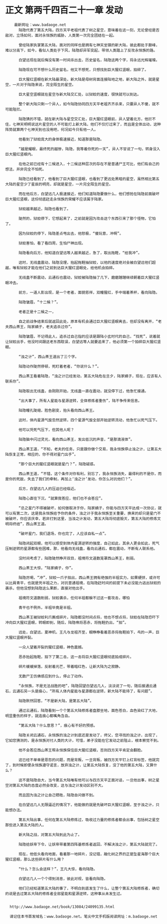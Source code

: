 # 正文 第两千四百二十一章 发动
        最新网址：www.badaoge.net
          陆隐代表了第五大陆，四方天平老祖代表了树之星空，意味着在这一刻，无论曾经是否敌对，立场如何，面对永恒族的威胁，人类第一次完全团结在一起。
      
          曾经陆家执掌第五大陆，面对的同样也是拥有七神天坐镇的新大陆，彼此都处于巅峰，难以分高下，如今，看似人类处于下风，陆隐却异军突起，带领人类踏上了反攻永恒族的路。
      
          白望远现在就后悔没有第一时间杀出去，历史留名，陆隐这两个字，将永远光辉璀璨。
      
          陆隐现在可不想什么历史留名，他又不想死，只想找到巨大猩红竖眼，拍碎了。
      
          巨大猩红竖眼在新大陆最深处，新大陆是母树背面连接陆地之地，新大陆之外，就是星空，一片对于陆隐来说，完全陌生的星空。
      
          巨大星空竖眼就在星空与新大陆交汇处，以狱蛟的速度，很快就可以到达。
      
          整个新大陆只剩一个异人，如今陆隐协同四方天平老祖齐齐杀来，只要异人不傻，就不可能阻拦。
      
          陆隐猜的不错，就在新大陆与星空交汇处，巨大猩红竖眼前，异人望着北方，他拦不住，七神天明明说这片星空的人不可能打上新大陆，他们不仅打过来了，而且是全体出动，这种阵势就算两个七神天到也没用吧，何况如今只有他一人。
      
          他看到了狱蛟庞大的身体极速接近，知道那是陆隐。
      
          “越是耀眼，最终死的越惨，陆隐，我等着你死的一天”，异人不甘说了一句，转身没入巨大猩红竖眼内。
      
          在他之前已经有十二候进入，十二候这种层次的存在不是普通尸王可比，他们有自己的想法，并非完全不怕死。
      
          陆隐已经看到了，他看到了巨大猩红竖眼，也看到了更远处黑暗的星空，虽然相比第五大陆的星空少了星辰的明亮，却就是星空，一片完全陌生的星空。
      
          而在他后方，白望远几人极速接近，他们知道陆隐要做什么，他们想抢在陆隐前面破坏巨大猩红竖眼，这份彻底赶走永恒族的荣耀不应该属于陆家。
      
          狱蛟越来越近，陆隐也看到了。
      
          陡然的，狱蛟停下，它想起来了，之前就是因为攻击这个东西引来了那个怪物，它怕了。
      
          因为狱蛟的停下，陆隐差点甩出去，他怒极，“傻玩意，冲啊”。
      
          狱蛟害怕，看了看四周，生怕尸神出现。
      
          陆隐看向后方，他知道白望远等人越来越近，急了，取出拖鞋，“给我冲”。
      
          这时，无线蛊震动，陆隐没理，抬起拖鞋抽狱蛟，以他的速度绝对会被白望远他们超越，唯有狱蛟才能在他们之前到达巨大猩红竖眼处，给他机会拍碎。
      
          无线蛊不断震动，云通石也震动，狱蛟被陆隐抽了几下，磨磨蹭蹭继续朝着巨大猩红竖眼冲去。
      
          前方，一道人影出现，是一个老者，面貌慈祥，双瞳猩红，手中端着茶杯，看向陆隐。
      
          陆隐皱眉，“十二候？”。
      
          老者正是十二候之一，
      
          自之前战争结束后就返回此处，原本有机会通过巨大猩红竖眼离去，但却没有离开，“老夫西山茶王，陆家嫡子，老夫追杀过你”。
      
          陆隐皱眉，不记得此人，追杀过自己指的应该是跟陆小玄时代的自己，“找死”，说着就让狱蛟出手，他没时间跟这老东西耽误，白望远等人就要追来了，他必须第一个拍碎巨大猩红竖眼。
      
          “浊之计”，西山茶王道出了三个字。
      
          陆隐动作陡然停顿，死盯着老者，“你说什么？”。
      
          西山茶王看着陆隐，“浊之计已经发动，第五大陆危在旦夕，陆家嫡子，现在，应该有人联系你”。
      
          陆隐取出无线蛊，自刚刚开始，无线蛊一直在震动，就没停下过，他急忙接通。
      
          “出大事了，所有人星能与星源逆转，全体修炼者重伤”，陆不争传来信息。
      
          陆隐瞳孔陡缩，脸色剧变，抬头看向西山茶王。
      
          这时，体内星源气旋忽然逆转，四个星源气旋全部开始逆转流动，他急忙以死气压下。
      
          他可以凭死气压下，但其他人呢？
      
          陆隐脑中闪过灵光，看向西山茶王，发出低沉的声音，“是那滴液体”。
      
          西山茶王道，“不知，老夫的任务，只是跟你做个交易，我永恒族停止浊之计，让第五大陆恢复正常，相应的，你不得对星门出手”。
      
          “那个巨大的猩红竖眼就是星门？”，陆隐疑惑。
      
          西山茶王道，“不错，这个条件对你有利，别忘了，我永恒族消失，最得利的不是你，而是你的死敌，失去了我们的牵制，再加上‘浊之计’发动，你怎么对抗他们？”。
      
          后方，白望远几人的压迫已经临近。
      
          陆隐心直往下沉，“就算我答应，他们也不会答应”。
      
          “总之星门不得被破坏，如何做取决于你，陆家嫡子，你能与四方天平达成一次协议，就可以有第二次，这是我永恒族给予你的条件，浊之计于我永恒族至关重要，换来的却只是星门不被破坏，你应该庆幸，若非打到这里，当浊之计发动，第五大陆将彻底毁灭，第五大陆的修炼文明将终结”，西山茶王道。
      
          “破坏星门，我们退场，你也完了，人应该自私一点”。
      
          陆隐闭起双眼，他可以感受到体内星源逆转的强度，自己如此，其余人更会如此，死气压制逆转的星源都有些困难，那，他看向无线蛊，看向云通石，都在震动，不断有人联系他。
      
          没时间考虑了，陆隐陡然睁开双目，祖境符文道数笼罩西山茶王，削弱。
      
          西山茶王大惊，“陆家嫡子，你”。
      
          陆隐厉喝，“冲”，狱蛟一爪子拍出，西山茶王拥有绝强的半祖实力，如果硬拼，或许可以比肩青平，也就是凭半祖之力，对抗普通祖境，在陆隐赶时间的前提下未必没能力逃出狱蛟的袭杀，但他没想到陆隐这么果断，直接对他出手。
      
          祖境符文道数削弱，狱蛟袭杀，任何半祖都躲不过这一套攻击，哪怕
      
          青平也不例外，半祖毕竟是半祖。
      
          西山茶王被狱蛟利爪撕成碎片，陆隐都没时间点将，他也不想点将，狱蛟在陆隐恐吓下冲向巨大猩红竖眼，转眼即到，随后，陆隐唤将恶赤，将拖鞋扔出，“拍”。
      
          远处，白望远，夏神机，王凡与龙祖齐至，眼睁睁看着恶赤将拖鞋拍下，乓的一声，巨大猩红竖眼开裂。
      
          一众人望着开裂的猩红竖眼，神色震撼。
      
          恶赤抬起拖鞋，拍下了第二击，这一击将巨大猩红竖眼彻底拍成碎片。
      
          碎片缓缓掉落，反射着光芒，带着暗红色，让新大陆为之寂静。
      
          无数尸王仿佛感应到什么，停止了动作。
      
          “永恒族，不是无法战胜的吧”，陆隐回望白望远几人，淡淡说了一句，随后接通云通石，云通石另一头是痕心，“所有人体内星能与星源都在逆转，新大陆不能待了，有问题”。
      
          陆隐默然回答，“不是新大陆，是第五大陆”。
      
          通过云通石，陆隐看到一个个第五大陆修炼者盘膝坐地，面色苍白，血色染红了大地，明显重伤的样子，就连痕心都嘴角含血。
      
          “第五大陆？什么意思？”，痕心有不好的预感。
      
          陆隐关闭云通石，永恒族的浊之计到底还是发动了，师父，您寻找的浊之计，出现了，它如您猜测的，是永恒族对付人类的大计，可惜，弟子没能在它发动之前阻止，根本察觉不到。
      
          他不会答应西山茶王帮永恒族保住巨大猩红竖眼，否则四方天平肯定会翻脸。
      
          这已经不单单是恩怨的问题，而是背叛，一旦背叛，被四方天平钉上红背标签，他就完了，到时候即便永恒族遵守诺言，放弃浊之计，让第五大陆恢复，没了他的第五大陆，又算什么？
      
          这不是陆隐自大，当今第五大陆唯有他可以与四方天平正面对话，一旦他出事，树之星空对第五大陆的态度必然会改变，这与浊之计发动区别不大。
      
          而且因为浊之计让自己牺牲，陆隐自问做不到。
      
          在白望远几人无限逼近的情况下，他能做的就是先破坏巨大猩红竖眼，至于浊之计，只能想办法。
      
          第五大陆出事，任何在第五大陆修炼过，吸收过力量的修炼者都会出事，包括树之星空那些进入第五大陆的人。
      
          新大陆之战，对第五大陆到此为止了。
      
          陆隐给妖帝下令，让妖帝带着第四阵基修炼者返回，不解决浊之计，第五大陆就完了。
      
          现在，他低头看向地面，看着那一地碎片，没记错，融化树之界的正是坠星海那个巨大猩红竖眼，那么这些碎片有什么用？
      
          “什么？怎么会这样？”，王凡大惊，看向陆隐。
      
          白望远几人一个个得到消息，彼此对视，皆看向陆隐。
      
          他们已经知道第五大陆的事了，不明白到底发生了什么，让整个第五大陆修炼者，确切的说是去过第五大陆的修炼者全部星能和星源逆转，这种事从未发生过。
      
      
      http://www.badaoge.net/book/13084/24099135.html
      
      请记住本书首发域名：www.badaoge.net。笔尖中文手机版阅读网址：m.badaoge.net